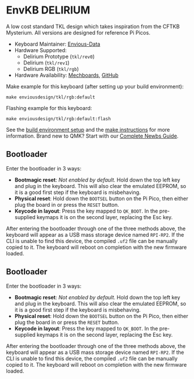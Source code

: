 # EnvKB DELIRIUM


A low cost standard TKL design which takes inspiration from the CFTKB Mysterium. All versions are designed for reference Pi Picos.

* Keyboard Maintainer: [Envious-Data](https://github.com/envious-data)
* Hardware Supported: 
  * Delirium Prototype (`tkl/rev0`)
  * Delirium (`tkl/rev1`)
  * Delirium RGB (`tkl/rgb`)
* Hardware Availability: [Mechboards](https://mechboards.co.uk/products/envkb-delirium-tkl-kit), [GitHub](https://github.com/Envious-Data/Env-KB)

Make example for this keyboard (after setting up your build environment):

    make enviousdesign/tkl/rgb:default

Flashing example for this keyboard:

    make enviousdesign/tkl/rgb:default:flash

See the [build environment setup](https://docs.qmk.fm/#/getting_started_build_tools) and the [make instructions](https://docs.qmk.fm/#/getting_started_make_guide) for more information. Brand new to QMK? Start with our [Complete Newbs Guide](https://docs.qmk.fm/#/newbs).

## Bootloader

Enter the bootloader in 3 ways:

* **Bootmagic reset**: *Not enabled by default.* Hold down the top left key and plug in the keyboard. This will also clear the emulated EEPROM, so it is a good first step if the keyboard is misbehaving.
* **Physical reset**: Hold down the `BOOTSEL` button on the Pi Pico, then either plug the board in or press the `RESET` button.
* **Keycode in layout**: Press the key mapped to `QK_BOOT`. In the pre-supplied keymaps it is on the second layer, replacing the Esc key.

After entering the bootloader through one of the three methods above, the keyboard will appear as a USB mass storage device named `RPI-RP2`. If the CLI is unable to find this device, the compiled `.uf2` file can be manually copied to it. The keyboard will reboot on completion with the new firmware loaded.

## Bootloader

Enter the bootloader in 3 ways:

* **Bootmagic reset**: *Not enabled by default.* Hold down the top left key and plug in the keyboard. This will also clear the emulated EEPROM, so it is a good first step if the keyboard is misbehaving.
* **Physical reset**: Hold down the `BOOTSEL` button on the Pi Pico, then either plug the board in or press the `RESET` button.
* **Keycode in layout**: Press the key mapped to `QK_BOOT`. In the pre-supplied keymaps it is on the second layer, replacing the Esc key.

After entering the bootloader through one of the three methods above, the keyboard will appear as a USB mass storage device named `RPI-RP2`. If the CLI is unable to find this device, the compiled `.uf2` file can be manually copied to it. The keyboard will reboot on completion with the new firmware loaded.
